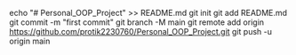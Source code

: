 echo "# Personal_OOP_Project" >> README.md
git init
git add README.md
git commit -m "first commit"
git branch -M main
git remote add origin https://github.com/protik2230760/Personal_OOP_Project.git
git push -u origin main
